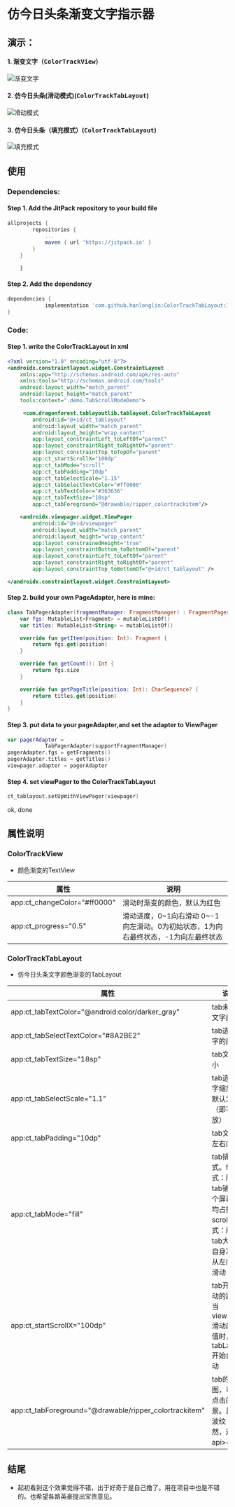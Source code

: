 # 仿今日头条渐变文字指示器



## 演示：

#### 1. 渐变文字（<kbd>ColorTrackView</kbd>）

![渐变文字](/gif/colorTrackView1.gif)

#### 2. 仿今日头条(滑动模式)(<kbd>ColorTrackTabLayout</kbd>)

![滑动模式](/gif/colorTrackTablayout1.gif)

#### 3. 仿今日头条（填充模式）(<kbd>ColorTrackTabLayout</kbd>)

![填充模式](/gif/colorTrackTabLayout2.gif)

## 使用

### Dependencies:

####  **Step 1.** Add the JitPack repository to your build file 

```groovy
allprojects {
		repositories {
			...
			maven { url 'https://jitpack.io' }
		}
	}
```

```css
	}
```

#### **Step 2.** Add the dependency

```groovy
dependencies {
	        implementation 'com.github.hanlonglin:ColorTrackTabLayout:1.0.0'
}
```



### Code:


####  **Step 1.**  write the ColorTrackLayout in xml

```xml
<?xml version="1.0" encoding="utf-8"?>
<androidx.constraintlayout.widget.ConstraintLayout 					      xmlns:android="http://schemas.android.com/apk/res/android"
    xmlns:app="http://schemas.android.com/apk/res-auto"
    xmlns:tools="http://schemas.android.com/tools"
    android:layout_width="match_parent"
    android:layout_height="match_parent"
    tools:context=".demo.TabScrollModeDemo">

     <com.dragonforest.tablayoutlib.tablayout.ColorTrackTabLayout
        android:id="@+id/ct_tablayout"
        android:layout_width="match_parent"
        android:layout_height="wrap_content"
        app:layout_constraintLeft_toLeftOf="parent"
        app:layout_constraintRight_toRightOf="parent"
        app:layout_constraintTop_toTopOf="parent"
        app:ct_startScrollX="100dp"
        app:ct_tabMode="scroll"
        app:ct_tabPadding="10dp"
        app:ct_tabSelectScale="1.15"
        app:ct_tabSelectTextColor="#ff0000"
        app:ct_tabTextColor="#363636"
        app:ct_tabTextSize="18sp"
        app:ct_tabForeground="@drawable/ripper_colortrackitem"/>

    <androidx.viewpager.widget.ViewPager
        android:id="@+id/viewpager"
        android:layout_width="match_parent"
        android:layout_height="wrap_content"
        app:layout_constrainedHeight="true"
        app:layout_constraintBottom_toBottomOf="parent"
        app:layout_constraintLeft_toLeftOf="parent"
        app:layout_constraintRight_toRightOf="parent"
        app:layout_constraintTop_toBottomOf="@+id/ct_tablayout" />

</androidx.constraintlayout.widget.ConstraintLayout>
```



#### **Step 2**. build  your own PageAdapter, here is mine:

```kotlin
class TabPagerAdapter(fragmentManager: FragmentManager) : FragmentPagerAdapter(fragmentManager) {
    var fgs: MutableList<Fragment> = mutableListOf()
    var titles: MutableList<String> = mutableListOf()

    override fun getItem(position: Int): Fragment {
        return fgs.get(position)
    }

    override fun getCount(): Int {
        return fgs.size
    }

    override fun getPageTitle(position: Int): CharSequence? {
        return titles.get(position)
    }
}
```


#### **Step 3**. put data to your pageAdapter,and set the adapter to ViewPager

```kotlin
var pagerAdapter =
            TabPagerAdapter(supportFragmentManager)
pagerAdapter.fgs = getFragments()
pagerAdapter.titles = getTitles()
viewpager.adapter = pagerAdapter
```



#### **Step 4**. set viewPager to the ColorTrackTabLayout

```kotlin
ct_tablayout.setUpWithViewPager(viewpager)
```

ok, done



## 属性说明

### ColorTrackView

- 颜色渐变的TextView

| 属性                      | 说明                                                         |
| ------------------------- | ------------------------------------------------------------ |
| app:ct_changeColor="#ff0000" | 滑动时渐变的颜色，默认为红色                                 |
| app:ct_progress="0.5"        | 滑动进度，0~1向右滑动 0~-1向左滑动。0为初始状态，1为向右最终状态，-1为向左最终状态 |



### ColorTrackTabLayout

- 仿今日头条文字颜色渐变的TabLayout

| 属性                                                | 说明                                                         |
| --------------------------------------------------- | ------------------------------------------------------------ |
| app:ct_tabTextColor="@android:color/darker_gray"       | tab未选中文字颜色                                            |
| app:ct_tabSelectTextColor="#8A2BE2"                    | tab选中文字的颜色                                            |
| app:ct_tabTextSize="18sp"                              | tab文字大小                                                  |
| app:ct_tabSelectScale="1.1"                            | tab选中文字缩放值，默认为1（即不缩放）                       |
| app:ct_tabPadding="10dp"                               | tab文字的左右内间距                                          |
| app:ct_tabMode="fill"                                  | tab排列模式。fill模式：所有tab铺满整个屏幕，平均占据；scroll模式：所有tab大小由自身决定，从左向右可滑动 |
| app:ct_startScrollX="100dp"                            | tab开始滑动的距离。当viewPager滑动超过此值时，整个tabLayout开始自动滑动 |
| app:ct_tabForeground="@drawable/ripper_colortrackitem" | tab的前景图，可设置点击的前景。比如水波纹（当然，这需要api>=23） |



## 结尾

- 起初看到这个效果觉得不错，出于好奇于是自己撸了。用在项目中也是不错的。也希望各路英豪提出宝贵意见。



